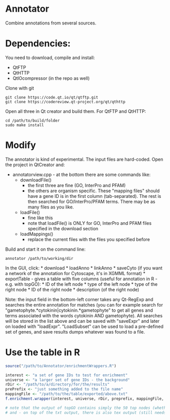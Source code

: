 # Annotator
Combine annotations from several sources.

# Dependencies:

You need to download, compile and install:
* QtFTP
* QtHTTP
* QtIOcompressor (in the repo as well)

Clone with git

```SH
git clone https://code.qt.io/qt/qtftp.git
git clone https://codereview.qt-project.org/qt/qthttp
```

Open all three in Qt creator and build them. For QtFTP and QtHTTP:

```SH
cd /path/to/build/folder
sudo make install
```

# Modify

The annotator is kind of experimental. The input files are hard-coded. Open the project in QtCreator and:

* annotatorview.cpp - at the bottom there are some commands like:
    * downloadFile()
        * the first three are fine (GO, InterPro and PFAM)
        * the others are organism specific. These "mapping files" should have a gene ID is in the first column (tab-separated). The rest is then searched for GO/InterPro/PFAM terms. There may be as many files as you like.
    * loadFile()
        * fine like this
        * note that loadFile() is ONLY for GO, InterPro and PFAM files specified in the download section
    * loadMappings()
        * replace the current files with the files you specified before

Build and start it on the command line:

```SH
annotator /path/to/working/dir
```

In the GUI, click:
    * download
    * loadAnno
    * linkAnno
    * saveCyto (if you want a network of the annotation for Cytoscape, it's in XGMML format)
    * exportTable - gives a table with five columns (useful for annotation in R - e.g. with topGO):
        * ID of the left node
        * type of the left node
        * type of the right node
        * ID of the right node
        * description (of the right node)

Note: the input field in the bottom-left corner takes any Qt-RegExp and searches the entire annotation for matches (you can for example search for "gametophyte.\*cytokinin|cytokinin.\*gametophyte" to get all genes and terms associated with the words cytokinin AND gametophyte). All searches will be stored in the list above and can be saved with "saveExpr" and later on loaded with "loadExpr". "LoadSubset" can be used to load a pre-defined set of genes, and save results dumps whatever was found to a file.

# Use the table in R

```R
source("/path/to/Annotator/enrichmentWrappers.R")

interest <- "a set of gene IDs to test for enrichment"
universe <- "a larger set of gene IDs - the background"
rDir <- "/path/to/a/directory/for/the/results"
prePrefix <- "just something added to the file name"
mappingFile <- "/path/to/the/table/exported/above.txt"
f.enrichment.wrapper(interest, universe, rDir, preprefix, mappingFile, onlyBP = FALSE)

# note that the output of topGO contains simply the 50 top nodes (whether significant or not)
# and - on top of the txt output, there is also tex output (still needs to be integrated in a document though)
```




